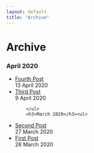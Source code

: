 ```yaml
---
layout: default
title: "Archive"
---
```


# Archive

<h3>April 2020</h3><ul>

<li><a href="/TestBlog3/testing/travel/2020/04/13/fourth-post.html">Fourth Post</a></li>
<time>13 April 2020</time>




<li><a href="/TestBlog3/blog/learning/2020/04/09/third-post.html">Third Post</a></li>
<time> 9 April 2020</time>




        </ul>
        <h3>March 2020</h3><ul>

<li><a href="/TestBlog3/learning/travel/2020/03/27/second-post.html">Second Post</a></li>
<time>27 March 2020</time>




<li><a href="/TestBlog3/blog/travel/2020/03/26/first-post.html">First Post</a></li>
<time>26 March 2020</time>
